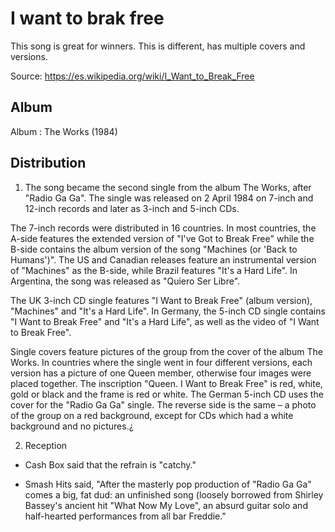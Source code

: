 # I want to brak free

This song is great for winners. This is different, has multiple covers and versions.

Source: https://es.wikipedia.org/wiki/I_Want_to_Break_Free

## Album

Album : The Works (1984)


## Distribution

1. The song became the second single from the album The Works, after "Radio Ga Ga". The single was released on 2 April 1984 on 7-inch and 12-inch records and later as 3-inch and 5-inch CDs.

The 7-inch records were distributed in 16 countries. In most countries, the A-side features the extended version of "I've Got to Break Free" while the B-side contains the album version of the song "Machines (or 'Back to Humans')". The US and Canadian releases feature an instrumental version of "Machines" as the B-side, while Brazil features "It's a Hard Life". In Argentina, the song was released as "Quiero Ser Libre".

The UK 3-inch CD single features "I Want to Break Free" (album version), "Machines" and "It's a Hard Life". In Germany, the 5-inch CD single contains "I Want to Break Free" and "It's a Hard Life", as well as the video of "I Want to Break Free".

Single covers feature pictures of the group from the cover of the album The Works. In countries where the single went in four different versions, each version has a picture of one Queen member, otherwise four images were placed together. The inscription "Queen. I Want to Break Free" is red, white, gold or black and the frame is red or white. The German 5-inch CD uses the cover for the "Radio Ga Ga" single. The reverse side is the same – a photo of the group on a red background, except for CDs which had a white background and no pictures.¿

2. Reception
- Cash Box said that the refrain is "catchy."

- Smash Hits said, "After the masterly pop production of "Radio Ga Ga" comes a big, fat dud: an unfinished song (loosely borrowed from Shirley Bassey's ancient hit "What Now My Love", an absurd guitar solo and half-hearted performances from all bar Freddie."